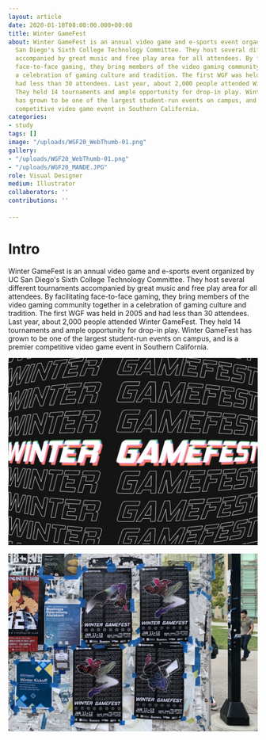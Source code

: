 ```yaml
---
layout: article
date: 2020-01-10T08:00:00.000+00:00
title: Winter GameFest
about: Winter GameFest is an annual video game and e-sports event organized by UC
  San Diego's Sixth College Technology Committee. They host several different tournaments
  accompanied by great music and free play area for all attendees. By facilitating
  face-to-face gaming, they bring members of the video gaming community together in
  a celebration of gaming culture and tradition. The first WGF was held in 2005 and
  had less than 30 attendees. Last year, about 2,000 people attended Winter GameFest.
  They held 14 tournaments and ample opportunity for drop-in play. Winter GameFest
  has grown to be one of the largest student-run events on campus, and is a premier
  competitive video game event in Southern California.
categories:
- study
tags: []
image: "/uploads/WGF20_WebThumb-01.png"
gallery:
- "/uploads/WGF20_WebThumb-01.png"
- "/uploads/WGF20_MANDE.JPG"
role: Visual Designer
medium: Illustrator
collaborators: ''
contributions: ''

---
```

# Intro

Winter GameFest is an annual video game and e-sports event organized by UC San Diego's Sixth College Technology Committee. They host several different tournaments accompanied by great music and free play area for all attendees. By facilitating face-to-face gaming, they bring members of the video gaming community together in a celebration of gaming culture and tradition. The first WGF was held in 2005 and had less than 30 attendees. Last year, about 2,000 people attended Winter GameFest. They held 14 tournaments and ample opportunity for drop-in play. Winter GameFest has grown to be one of the largest student-run events on campus, and is a premier competitive video game event in Southern California.

![](/uploads/WGF20_WebThumb-01.png)

![](/uploads/WGF20_MANDE.JPG)